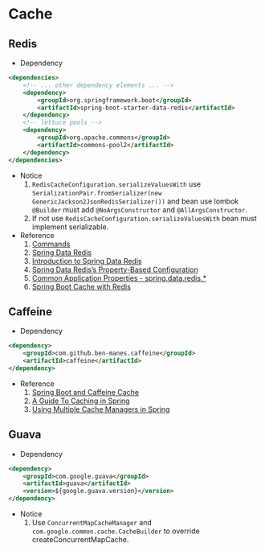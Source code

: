# Cache

## Redis
* Dependency
```xml
<dependencies>
    <!-- ... other dependency elements ... -->
    <dependency>
        <groupId>org.springframework.boot</groupId>
        <artifactId>spring-boot-starter-data-redis</artifactId>
    </dependency>
    <!-- lettuce pools -->
    <dependency>
        <groupId>org.apache.commons</groupId>
        <artifactId>commons-pool2</artifactId>
    </dependency>
</dependencies>
```
* Notice
  1. `RedisCacheConfiguration.serializeValuesWith` use `SerializationPair.fromSerializer(new GenericJackson2JsonRedisSerializer())` and bean use lombok `@Builder` must add `@NoArgsConstructor` and `@AllArgsConstructor`.
  2. If not use `RedisCacheConfiguration.serializeValuesWith` bean must implement serializable.
* Reference
  1. [Commands](https://redis.io/commands/)
  2. [Spring Data Redis](https://spring.io/projects/spring-data-redis)
  3. [Introduction to Spring Data Redis](https://www.baeldung.com/spring-data-redis-tutorial)
  4. [Spring Data Redis’s Property-Based Configuration](https://www.baeldung.com/spring-data-redis-properties)
  5. [Common Application Properties - spring.data.redis.*](https://docs.spring.io/spring-boot/docs/current/reference/html/application-properties.html#application-properties.data.spring.data.redis.database)
  6. [Spring Boot Cache with Redis](https://www.baeldung.com/spring-boot-redis-cache)

## Caffeine
* Dependency
```xml
<dependency>
    <groupId>com.github.ben-manes.caffeine</groupId>
    <artifactId>caffeine</artifactId>
</dependency>
```
* Reference
  1. [Spring Boot and Caffeine Cache](https://www.baeldung.com/spring-boot-caffeine-cache)
  2. [A Guide To Caching in Spring](https://www.baeldung.com/spring-cache-tutorial)
  3. [Using Multiple Cache Managers in Spring](https://www.baeldung.com/spring-multiple-cache-managers)

## Guava
* Dependency
```xml
<dependency>
    <groupId>com.google.guava</groupId>
    <artifactId>guava</artifactId>
    <version>${google.guava.version}</version>
</dependency>
```
* Notice
  1. Use `ConcurrentMapCacheManager` and `com.google.common.cache.CacheBuilder` to override createConcurrentMapCache.
